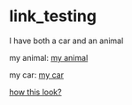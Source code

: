 # link_testing



I have both a car and an animal

my animal:
	[my animal](animals.md)


my car:
	[my car](cars.md#my_car)



[how this look?](cars.md#^781e44)
